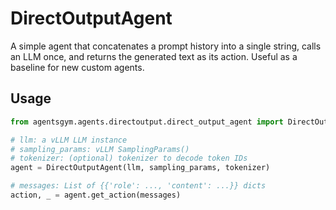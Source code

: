 # DirectOutputAgent

A simple agent that concatenates a prompt history into a single string, calls an LLM once,
and returns the generated text as its action. Useful as a baseline for new custom agents.
## Usage

```python
from agentsgym.agents.directoutput.direct_output_agent import DirectOutputAgent

# llm: a vLLM LLM instance
# sampling_params: vLLM SamplingParams()
# tokenizer: (optional) tokenizer to decode token IDs
agent = DirectOutputAgent(llm, sampling_params, tokenizer)

# messages: List of {{'role': ..., 'content': ...}} dicts
action, _ = agent.get_action(messages)
```